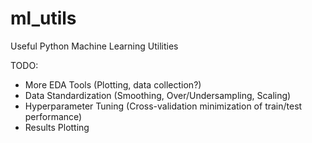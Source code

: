 # ml_utils
Useful Python Machine Learning Utilities


TODO:

- More EDA Tools (Plotting, data collection?)
- Data Standardization (Smoothing, Over/Undersampling, Scaling)
- Hyperparameter Tuning (Cross-validation minimization of train/test performance)
- Results Plotting
